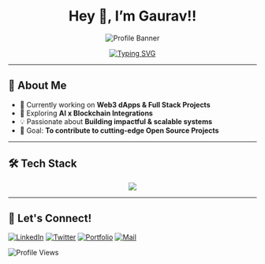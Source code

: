 <div align="center">

# Hey 👋, I’m Gaurav!!  

![Profile Banner](https://capsule-render.vercel.app/api?type=waving&color=gradient&customColorList=6,11,20&height=200&section=header&text=Welcome%20to%20my%20GitHub&fontSize=40&fontColor=fff&animation=fadeIn)

[![Typing SVG](https://readme-typing-svg.herokuapp.com?font=Fira+Code&pause=800&color=58A6FF&center=true&vCenter=true&width=600&lines=Full+Stack+Developer;Web3+Builder;Always+Learning+New+Things;Exploring+Web3+%26+AI)](https://git.io/typing-svg)

</div>

---

## 🖤 About Me  

- 🔭 Currently working on **Web3 dApps & Full Stack Projects**  
- 🌱 Exploring **AI x Blockchain Integrations**  
- 💡 Passionate about **Building impactful & scalable systems**  
- 🎯 Goal: **To contribute to cutting-edge Open Source Projects**  

---

## 🛠️ Tech Stack 

<p align="center">
  <img src="https://skillicons.dev/icons?i=html,css,js,react,nodejs,express,mongodb,python,cpp,solidity,git,github,tailwind,figma&theme=dark" />
</p>

---



## 🌟 Let's Connect!  

[![LinkedIn](https://img.shields.io/badge/-LinkedIn-0077B5?style=for-the-badge&logo=linkedin&logoColor=white)](https://linkedin.com/in/gaurav-gkg)
[![Twitter](https://img.shields.io/badge/-Twitter-1DA1F2?style=for-the-badge&logo=twitter&logoColor=white)](https://x.com/GauravGupta_dev)
[![Portfolio](https://img.shields.io/badge/-Portfolio-000000?style=for-the-badge&logo=vercel&logoColor=white)](https://gauravgkg.tech)
[![Mail](https://img.shields.io/badge/-Mail-D14836?style=for-the-badge&logo=gmail&logoColor=white)](mailto:gauravkrguptagkg@gmail.com)

![Profile Views](https://komarev.com/ghpvc/?username=gaurav-gkg&color=blueviolet&style=for-the-badge)

</div>


